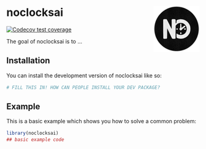 
# noclocksai <img src="man/figures/logo.png" align="right" height="120" alt="" />


<!-- badges: start -->
[![Codecov test coverage](https://codecov.io/gh/noclocks/noclocksai/graph/badge.svg)](https://app.codecov.io/gh/noclocks/noclocksai)
<!-- badges: end -->

The goal of noclocksai is to ...

## Installation

You can install the development version of noclocksai like so:

``` r
# FILL THIS IN! HOW CAN PEOPLE INSTALL YOUR DEV PACKAGE?
```

## Example

This is a basic example which shows you how to solve a common problem:

``` r
library(noclocksai)
## basic example code
```

